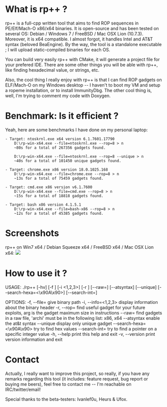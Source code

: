 What is rp++ ?
==============

rp++ is a full-cpp written tool that aims to find ROP sequences in PE/Elf/Mach-O x86/x64 binaries.
It is open-source and has been tested on several OS: Debian / Windows 7 / FreeBSD / Mac OSX Lion (10.7.3). Moreover, it is x64 compatible.
I almost forgot, it handles Intel and AT&T syntax (beloved BeaEngine).
By the way, the tool is a standalone executable ; I will upload static-compiled binaries for each OS.

You can build very easily rp++ with CMake, it will generate a project file for your prefered IDE.
There are some other things you will be able with rp++, like finding hexadecimal value, or strings, etc.

Also, the cool thing I really enjoy with rp++ is that I can find ROP gadgets on ELF/Mach-O on my Windows desktop -- I haven't to boot my VM and setup a ropeme installation, or to install ImmunityDbg.
The other cool thing is, well, I'm trying to comment my code with Doxygen.

Benchmark: Is it efficient ?
=================

Yeah, here are some benchmarks I have done on my personal laptop:

	- Target: ntoskrnl.exe x64 version 6.1.7601.17790
		D:\rp-win-x64.exe --file=ntoskrnl.exe --rop=8 > n
		~80s for a total of 267356 gadgets found.

		D:\rp-win-x64.exe --file=ntoskrnl.exe --rop=8 --unique > n
		~40s for a total of 101450 unique gadgets found.

	- Target: chrome.exe x86 version 18.0.1025.168
		D:\rp-win-x64.exe --file=chrome.exe --rop=8 > n
		~13s for a total of 75459 gadgets found.

	- Target: cmd.exe x86 version v6.1.7600
		D:\rp-win-x64.exe --file=cmd.exe --rop=8 > n
		~15s for a total of 18818 gadgets found.

	- Target: bash x86 version 4.1.5.1
		D:\rp-win-x64.exe --file=bash-x86 --rop=8 > n
		~12s for a total of 45385 gadgets found.


Screenshots
============

rp++ on Win7 x64 / Debian Squeeze x64 / FreeBSD x64 / Mac OSX Lion x64:
<img src="http://img194.imageshack.us/img194/7567/ropmosaic.png">

How to use it ?
===============

USAGE:
./rp++ [-hv] [-f <binary path>] [-i <1,2,3>] [-r <positive int>] [--raw=<archi>]
 [--atsyntax] [--unique] [--search-hexa=<\x90A\x90>] [--search-int=<int in hex>]


OPTIONS:
  -f, --file=<binary path>  give binary path
  -i, --info=<1,2,3>        display information about the binary header
  -r, --rop=<positive int>  find useful gadget for your future exploits, arg is the gadget maximum size in instructions
  --raw=<archi>             find gadgets in a raw file, 'archi' must be in the following list: x86, x64
  --atsyntax                enable the at&t syntax
  --unique                  display only unique gadget
  --search-hexa=<\x90A\x90> try to find hex values
  --search-int=<int in hex> try to find a pointer on a specific integer value
  -h, --help                print this help and exit
  -v, --version             print version information and exit

Contact
=======

Actually, I really want to improve this project, so really, if you have any remarks regarding this tool (it includes: feature request, bug report or buying me beers), feel free to contact me -- I'm reachable on IRC/twitter/email!

Special thanks to the beta-testers: Ivanlef0u, Heurs & Ufox.